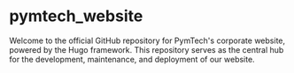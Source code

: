 # pymtech_website
Welcome to the official GitHub repository for PymTech's corporate website, powered by the Hugo framework. This repository serves as the central hub for the development, maintenance, and deployment of our website.
